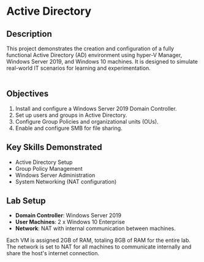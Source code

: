 <h1>Active Directory</h1>

<h2>Description</h2>
This project demonstrates the creation and configuration of a fully functional Active Directory (AD) environment using hyper-V Manager, Windows Server 2019, and Windows 10 machines. It is designed to simulate real-world IT scenarios for learning and experimentation.
<br />
<br />

## Objectives
1. Install and configure a Windows Server 2019 Domain Controller.
2. Set up users and groups in Active Directory.
3. Configure Group Policies and organizational units (OUs).
4. Enable and configure SMB for file sharing.


## Key Skills Demonstrated
- Active Directory Setup
- Group Policy Management
- Windows Server Administration
- System Networking (NAT configuration)

## Lab Setup
- **Domain Controller**: Windows Server 2019
- **User Machines**: 2 x Windows 10 Enterprise
- **Network**: NAT with internal communication between machines.

Each VM is assigned 2GB of RAM, totaling 8GB of RAM for the entire lab. The network is set to NAT for all machines to communicate internally and share the host's internet connection.



 
